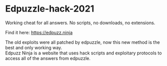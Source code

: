 # Edpuzzle-hack-2021
Working cheat for all answers. No scripts, no downloads, no extensions.    
  
Find it here: https://edpuzz.ninja    
  
The old exploits were all patched by edpuzzle, now this new method is the best and only working way.   
Edpuzz Ninja is a website that uses hack scripts and exploitary protocols to access all of the answers from edpuzzle. 
